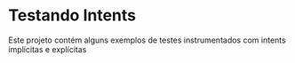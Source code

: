 # Testando Intents

Este projeto contém alguns exemplos de testes instrumentados com intents
implícitas e explícitas
